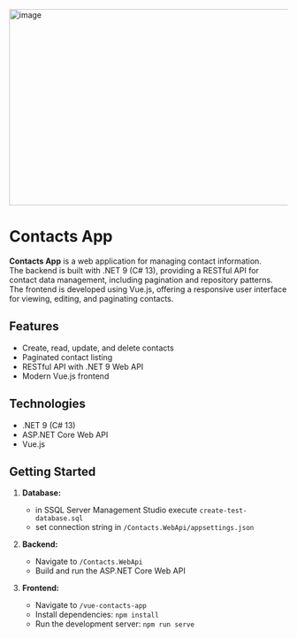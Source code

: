 <img width="1272" height="355" alt="image" src="https://github.com/user-attachments/assets/25c7a4d6-1c5e-4223-83aa-ec462217c026" />
      
# Contacts App

**Contacts App** is a web application for managing contact information.   
The backend is built with .NET 9 (C# 13), providing a RESTful API for contact data management, including pagination and repository patterns.   
The frontend is developed using Vue.js, offering a responsive user interface for viewing, editing, and paginating contacts.   
   
## Features

- Create, read, update, and delete contacts
- Paginated contact listing
- RESTful API with .NET 9 Web API
- Modern Vue.js frontend

## Technologies

- .NET 9 (C# 13)
- ASP.NET Core Web API
- Vue.js

## Getting Started

1. **Database:**   
   - in SSQL Server Management Studio execute `create-test-database.sql`
   - set connection string in `/Contacts.WebApi/appsettings.json`  
1. **Backend:**  
   - Navigate to `/Contacts.WebApi`
   - Build and run the ASP.NET Core Web API

2. **Frontend:**  
   - Navigate to `/vue-contacts-app`
   - Install dependencies: `npm install`
   - Run the development server: `npm run serve`

